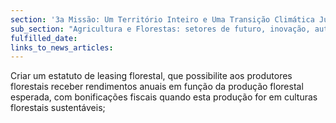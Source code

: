 ```yaml
---
section: '3a Missão: Um Território Inteiro e Uma Transição Climática Justa'
sub_section: "Agricultura e Florestas: setores de futuro, inovação, autonomia e investimento"
fulfilled_date:
links_to_news_articles:
---
```


Criar um estatuto de leasing florestal, que possibilite aos produtores florestais receber rendimentos anuais em função da produção florestal esperada, com bonificações fiscais quando esta produção for em culturas florestais sustentáveis;